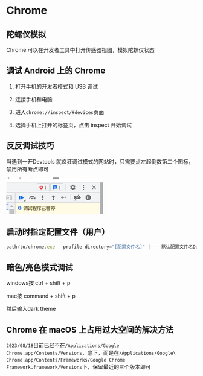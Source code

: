 # Chrome
<p id="vtec1865uskJbDz3Tc5hub">

## 陀螺仪模拟

</p>


<p id="42SKZQZsy9inaM8eYuegyS">

Chrome 可以在开发者工具中打开传感器视图，模拟陀螺仪状态

</p>


<p id="hFd7Y4Kmh3F8ymDf5xmbFS">

## 调试 Android 上的 Chrome

</p>


1. 打开手机的开发者模式和 USB 调试


1. 连接手机和电脑


1. 进入`chrome://inspect/#devices`页面


1. 选择手机上打开的标签页，点击 inspect 开始调试


<p id="3AvUh5vKKqXZPcNiBWVekv">

## 反反调试技巧

</p>


<p id="eMFGgvACXJKWoBSE1vrKj9">

当遇到一开Devtools 就疯狂调试模式的网站时，只需要点左起倒数第二个图标，禁用所有断点即可

</p>


<p id="7Lsqfk4VAAQJPkz4yo5GR3">

<img src="./assets/image0.png" width="256.000000" height="95.000000">

</p>


<p id="gLsqVke3bnX64YebH9Wv4U">

## 启动时指定配置文件（用户）

</p>


<p id="wpQuJCztGVyAW3m8bEtztB">

```JavaScript
path/to/chrome.exe --profile-directory="[配置文件名]" |--- 默认配置文件名Default，其它配置文件Profile [编号]，编号从1开始

```


</p>


<p id="oW56D3HBRE3fkLDDJKsHwL">

## 暗色/亮色模式调试

</p>


<p id="dhMygzCUoLdcdrioyKc4qS">

windows按 ctrl + shift + p

</p>


<p id="tccxG9A2n4nGuRvUmPNeoH">

mac按 command + shift + p

</p>


<p id="eZdKRybpd8zEQyXGBqhEYW">

然后输入dark theme

</p>


<p id="dux8YHPs8oEyPLpP4BsfJd">

## Chrome 在 macOS 上占用过大空间的解决方法

</p>


<p id="aatvKLF36N3H8YJCevXiSS">



</p>


<p id="jDzuKQgajsBmzWp2rZQfoF">

`2023/08/18`目前已经不在`/Applications/Google Chrome.app/Contents/Versions`，底下，而是在`/Applications/Google\ Chrome.app/Contents/Frameworks/Google Chrome Framework.framework/Versions`下，保留最近的三个版本即可

</p>


<p id="vyNv99b5HusGuuovGhjAUc">



</p>


